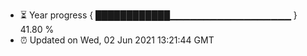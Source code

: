 - ⏳ Year progress { ████████████▁▁▁▁▁▁▁▁▁▁▁▁▁▁▁▁▁▁ } 41.80 %
- ⏰ Updated on Wed, 02 Jun 2021 13:21:44 GMT

